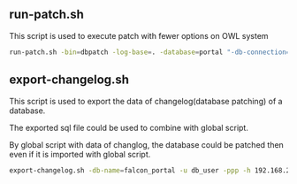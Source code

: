 ## run-patch.sh

This script is used to execute patch with fewer options on OWL system

```bash
run-patch.sh -bin=dbpatch -log-base=. -database=portal "-db-connection=db_user:pp@tcp(192.168.20.50:3306)"
```

## export-changelog.sh

This script is used to export the data of changelog(database patching) of a database.

The exported sql file could be used to combine with global script.

By global script with data of changlog, the database could be patched then even if it is imported with global script.

```bash
export-changelog.sh -db-name=falcon_portal -u db_user -ppp -h 192.168.20.50
```
